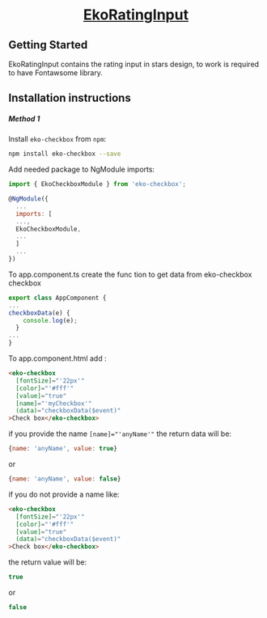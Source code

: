 
<a href="#">
    <h1 align="center">EkoRatingInput</h1>
</a>









## Getting Started

EkoRatingInput contains the rating input in stars design, to work is required to have Fontawsome library. 


## Installation instructions
##### Method 1
Install `eko-checkbox` from `npm`:
```bash
npm install eko-checkbox --save
```

Add needed package to NgModule imports:
```js
import { EkoCheckboxModule } from 'eko-checkbox';

@NgModule({
  ...
  imports: [
  ...,
  EkoCheckboxModule,
  ...
  ]
  ...
})
```
To app.component.ts create the func tion to get data from eko-checkbox checkbox
```js
export class AppComponent {
...
checkboxData(e) {
    console.log(e);
  }
...
}
```
To  app.component.html add :
```html
<eko-checkbox
  [fontSize]="'22px'"
  [color]="'#fff'"
  [value]="true"
  [name]="'myCheckbox'"
  (data)="checkboxData($event)"
>Check box</eko-checkbox>
```
if you provide the name `[name]="'anyName'"` the return data will be: 
```js
{name: 'anyName', value: true} 
```
or
```js
{name: 'anyName', value: false} 
```
if you do not provide a name like: 
```html
<eko-checkbox
  [fontSize]="'22px'"
  [color]="'#fff'"
  [value]="true"
  (data)="checkboxData($event)"
>Check box</eko-checkbox>
```
the return value will be: 
```js
true 
```
or
```js
false
```
